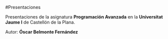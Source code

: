 #Presentaciones

Presentaciones de la asignatura **Programación Avanzada** en la **Universitat Jaume I** de Castellón de la Plana.

Autor: **Óscar Belmonte Fernández**
